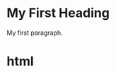 <!DOCTYPE html>
<html>
<body>

<h1>My First Heading</h1>

<p>My first paragraph.</p>

</body>
</html>

# html
